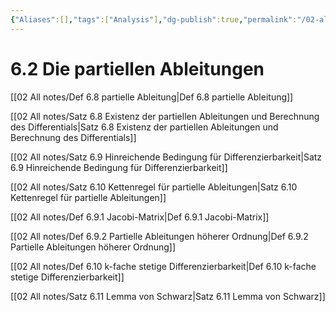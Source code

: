 ```yaml
---
{"Aliases":[],"tags":["Analysis"],"dg-publish":true,"permalink":"/02-all-notes/6-2-die-partiellen-ableitungen/","dgHomeLink":true,"dgPassFrontmatter":true}
---
```


# 6.2 Die partiellen Ableitungen
[[02 All notes/Def 6.8 partielle Ableitung|Def 6.8 partielle Ableitung]]

[[02 All notes/Satz 6.8 Existenz der partiellen Ableitungen und Berechnung des Differentials|Satz 6.8 Existenz der partiellen Ableitungen und Berechnung des Differentials]]

[[02 All notes/Satz 6.9 Hinreichende Bedingung für Differenzierbarkeit|Satz 6.9 Hinreichende Bedingung für Differenzierbarkeit]]

[[02 All notes/Satz 6.10 Kettenregel für partielle Ableitungen|Satz 6.10 Kettenregel für partielle Ableitungen]]

[[02 All notes/Def 6.9.1 Jacobi-Matrix|Def 6.9.1 Jacobi-Matrix]]

[[02 All notes/Def 6.9.2 Partielle Ableitungen höherer Ordnung|Def 6.9.2 Partielle Ableitungen höherer Ordnung]]

[[02 All notes/Def 6.10 k-fache stetige Differenzierbarkeit|Def 6.10 k-fache stetige Differenzierbarkeit]]

[[02 All notes/Satz 6.11 Lemma von Schwarz|Satz 6.11 Lemma von Schwarz]]
